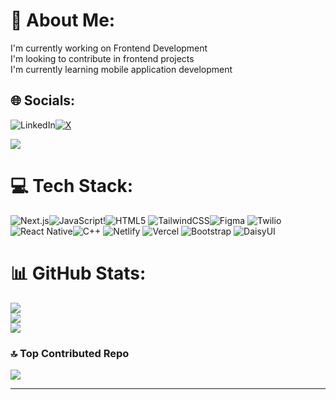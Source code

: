 # 💫 About Me:
I'm currently working on Frontend Development<br>I'm looking to contribute in frontend projects<br>I'm currently learning mobile application development


## 🌐 Socials:
![LinkedIn](https://img.shields.io/badge/LinkedIn-%230077B5.svg?logo=linkedin&logoColor=white)[![X](https://img.shields.io/badge/X-black.svg?logo=X&logoColor=white)](https://x.com/sneha11105) 

[![](https://visitcount.itsvg.in/api?id=sj11105&icon=5&color=11)](https://visitcount.itsvg.in)

# 💻 Tech Stack:
![Next.js](https://img.shields.io/badge/nextjs-%23E0234E.svg?style=for-the-badge&logo=nextjs&logoColor=white)![JavaScript](https://img.shields.io/badge/javascript-%23323330.svg?style=for-the-badge&logo=javascript&logoColor=%23F7DF1E)!![HTML5](https://img.shields.io/badge/html5-%23E34F26.svg?style=for-the-badge&logo=html5&logoColor=white) ![TailwindCSS](https://img.shields.io/badge/tailwindcss-%2338B2AC.svg?style=for-the-badge&logo=tailwind-css&logoColor=white)![Figma](https://img.shields.io/badge/figma-%23F24E1E.svg?style=for-the-badge&logo=figma&logoColor=white) ![Twilio](https://img.shields.io/badge/Twilio-F22F46?style=for-the-badge&logo=Twilio&logoColor=white) ![React Native](https://img.shields.io/badge/react_native-%2320232a.svg?style=for-the-badge&logo=react&logoColor=%2361DAFB)![C++](https://img.shields.io/badge/c++-%2300599C.svg?style=for-the-badge&logo=c%2B%2B&logoColor=white) ![Netlify](https://img.shields.io/badge/netlify-%23000000.svg?style=for-the-badge&logo=netlify&logoColor=#00C7B7) ![Vercel](https://img.shields.io/badge/vercel-%23000000.svg?style=for-the-badge&logo=vercel&logoColor=white) ![Bootstrap](https://img.shields.io/badge/bootstrap-%238511FA.svg?style=for-the-badge&logo=bootstrap&logoColor=white) ![DaisyUI](https://img.shields.io/badge/daisyui-5A0EF8?style=for-the-badge&logo=daisyui&logoColor=white) 
# 📊 GitHub Stats:
![](https://github-readme-stats.vercel.app/api?username=sj11105&theme=dark&hide_border=false&include_all_commits=true&count_private=true)<br/>
![](https://github-readme-streak-stats.herokuapp.com/?user=sj11105&theme=dark&hide_border=false)<br/>
![](https://github-readme-stats.vercel.app/api/top-langs/?username=sj11105&theme=dark&hide_border=false&include_all_commits=true&count_private=true&layout=compact)



### 🔝 Top Contributed Repo
![](https://github-contributor-stats.vercel.app/api?username=sj11105&limit=5&theme=bear&combine_all_yearly_contributions=true)

---


<!-- Proudly created with GPRM ( https://gprm.itsvg.in ) -->

<!--
**sj11105/sj11105** is a ✨ _special_ ✨ repository because its `README.md` (this file) appears on your GitHub profile.

Here are some ideas to get you started:

- 🔭 I’m currently working on ...
- 🌱 I’m currently learning ...
- 👯 I’m looking to collaborate on ...
- 🤔 I’m looking for help with ...
- 💬 Ask me about ...
- 📫 How to reach me: ...
- 😄 Pronouns: ...
- ⚡ Fun fact: ...
-->
